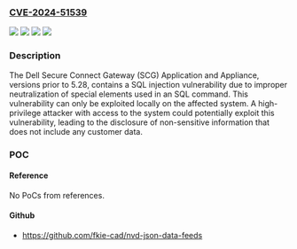 ### [CVE-2024-51539](https://cve.mitre.org/cgi-bin/cvename.cgi?name=CVE-2024-51539)
![](https://img.shields.io/static/v1?label=Product&message=Secure%20Connect%20Gateway%20-%20Appliance&color=blue)
![](https://img.shields.io/static/v1?label=Product&message=Secure%20Connect%20Gateway%20-%20Application&color=blue)
![](https://img.shields.io/static/v1?label=Version&message=N%2FA%3C%205.28.00%20&color=brighgreen)
![](https://img.shields.io/static/v1?label=Vulnerability&message=CWE-89%3A%20Improper%20Neutralization%20of%20Special%20Elements%20used%20in%20an%20SQL%20Command%20('SQL%20Injection')&color=brighgreen)

### Description

The Dell Secure Connect Gateway (SCG) Application and Appliance, versions prior to 5.28, contains a SQL injection vulnerability due to improper neutralization of special elements used in an SQL command. This vulnerability can only be exploited locally on the affected system. A high-privilege attacker with access to the system could potentially exploit this vulnerability, leading to the disclosure of non-sensitive information that does not include any customer data.

### POC

#### Reference
No PoCs from references.

#### Github
- https://github.com/fkie-cad/nvd-json-data-feeds

